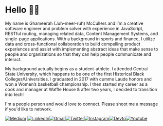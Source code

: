 # Hello 👋🏾
My name is Ghameerah (Juh-meer-ruh) McCullers and I’m a creative software engineer and problem solver with experience in JavaScript, RESTful routing, managing related data, Content Management Systems, and single-page applications. With a background in sports and finance, I utilize data and cross-functional collaboration to build compelling product experiences and assist with implementing abstract ideas that make sense to people and organizations so that they can help people communicate and interact.

My background actually begins as a student-athlete. I attended Central State University, which happens to be one of the first Historical Black Colleges/Universities. I graduated in 2017 with cumme Laude honors and won a Women’s basketball championship. I then started my career as a cook and manager at Waffle House & after two years, I decided to transition into tech!

I'm a people person and would love to connect. Please shoot me a message if you'd like to network.

[![Medium](https://img.shields.io/badge/Medium-12100E?style=for-the-badge&logo=medium&logoColor=white
)](https://mccullers-ghameerah.medium.com/)
[![LinkedIn](https://img.shields.io/badge/LinkedIn-0077B5?style=for-the-badge&logo=linkedin&logoColor=white
)](https://www.linkedin.com/in/ghameerah-mccullers/)[![Gmail](https://img.shields.io/badge/Gmail-D14836?style=for-the-badge&logo=gmail&logoColor=white
)](mailto:mccullers.ghameerah@gmail.com)[![Twitter](https://img.shields.io/badge/Twitter-1DA1F2?style=for-the-badge&logo=twitter&logoColor=white
)](https://twitter.com/ghameerah)[![Instagram](https://img.shields.io/badge/Instagram-E4405F?style=for-the-badge&logo=instagram&logoColor=white
)](https://www.instagram.com/ghameeraha/)[![Devto](https://img.shields.io/badge/dev.to-0A0A0A?style=for-the-badge&logo=dev.to&logoColor=white
)](https://dev.to/ameerrah9)[![Youtube](https://img.shields.io/badge/YouTube-FF0000?style=for-the-badge&logo=youtube&logoColor=white
)](https://www.youtube.com/channel/UCukDfqv78ETPVOas0NUPywg)
